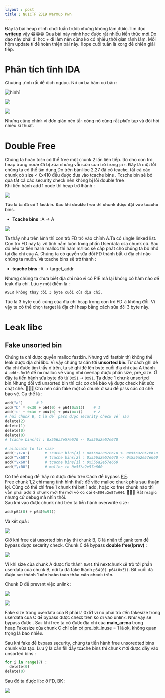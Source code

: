 ```yaml
---
layout : post 
title : Nu1CTF 2019 Warmup Pwn 
---
```


Đây là bài heap mình chơi tuần trước nhưng không làm được.Tìm đọc [**writeup**](https://teamrocketist.github.io/2019/09/09/Pwn-N1CTF-2019-warmup/) vậy 😁😁😁  Qua bài này mình học được rất nhiều kiến thức mới.Do dạo này phải đi học + đi làm nên cũng ko có nhiều thời gian rảnh lắm. Mỗi hôm update tí để hoàn thiện bài này. Hope cuối tuần là xong để chiến giải tiếp.  


# Phân tích tĩnh IDA  
Chương trình rất dễ dịch ngược. Nó có ba hàm cơ bản :  

![hinh1](/img/ctf/Nu1CTF/hinh1.png)  

![](/img/ctf/Nu1CTF/hinh2.png)   

![](/img/ctf/Nu1CTF/hinh3.png)  

Nhưng cũng chính vì đơn giản nên tấn công nó cũng rất phức tạp và đòi hỏi nhiều kĩ thuật.  

# Double Free  
Chúng ta hoàn toàn có thể free một chunk 2 lần liên tiếp. Dù cho con trỏ heap trong node đã bị xóa nhưng vẫn còn con trỏ trong ```ptr```. Đây là một lỗi chúng ta có thể tận dụng.Do trên bản libc 2.27 đã có tcache, tất cả các chunk có size < 0x410 đều được đưa vào tcache bins . Tcache bin sẽ bỏ qua tất cả các security check nên không bị lỗi double free.  
Khi tiến hành add 1 node thì heap trở thành :  

![](/img/ctf/Nu1CTF/hinh4.PNG)  


Tức là ta đã có 1 fastbin. Sau khi double free thì chunk được đặt vào tcache bins.  
  - **Tcache bins** : A -> A  

![](/img/ctf/Nu1CTF/hinh5.PNG)  

Ta thấy như trên hình thì con trỏ FD trỏ vào chính A.Ta có single linked list. Con trỏ FD này lại vô tình nằm luôn trong phần Userdata của chunk cũ. Sau đó nếu ta tiến hành malloc thì hàm malloc sẽ cấp phát cho chúng ta bộ nhớ tại địa chỉ của A. Chúng ta có quyền sửa đổi FD thành bất kì địa chỉ nào chúng ta muốn. Và tcache bins sẽ trở thành :  
  - **tcache bins** : A -> target_addr  

Nhưng chúng ta chưa biết địa chỉ nào vì có PIE mà lại không có hàm nào để leak địa chỉ. Lưu ý một điểm là :  
```
ASLR không thay đổi 3 byte cuối của địa chỉ.  
```
Tức là 3 byte cuối cùng của địa chỉ heap trong con trỏ FD là không đổi. Vì vậy ta có thể chọn target là địa chỉ heap bằng cách sửa đổi 3 byte này.   

# Leak libc  

## Fake unsorted bin

Chúng ta chỉ được quyền malloc fastbin. Nhưng với fastbin thì không thể leak được địa chỉ libc. Vì vậy chúng ta cần tới **unsorted bin**. Từ cách ghi đè địa chỉ được tìm thấy ở trên, ta sẽ ghi đè lên byte cuối địa chỉ của A thành ```A_addr-0x10``` để nó malloc về vùng nhớ overlap được phần size, pre_size. Ở đây ta tiến hành sửa byte đó từ ```0x51``` -> ```0x91```. Ta được 1 chunk unsorted bin.Nhưng đối với unsorted bin thì các cơ chế bảo vệ được check hết sức chặt chẽ. 🌝🌝🌝 Cho nên cần fake một số chunk ở sau để pass các cơ chế bảo vệ. Cụ thể là :  

```python 
add("a")      # 0  
add("b" * 0x30 + p64(0) + p64(0x51))    # 1  
add("c" * 0x30 + p64(0) + p64(0x1))     # 2 
# hai chunk B, C là để pass được security check về sau
delete(2) 
delete(1) 
delete(0) 
delete(0) 
# tcache bins[4] : 0x556a2e57e670 <- 0x556a2e57e670

# allocate to fix size 
add("\x70")       # tcache bins[3] : 0x556a2e57e670 <- 0x556a2e57e670
add("\x60")       # tcache bins[2] : 0x556a2e57e670 <- 0x556a2e57e660
add("\x60")       # tcache bins[1] : 0x556a2e57e660 
add("\x00")       # malloc to 0x556a2e57e660
```

Có thể debug để thấy rõ được điều trên.Cách để bypass [PIE](https://hacmao.pw/Pwnable/heap/debug_pie/).  
Free chunk 1,2 chỉ mang tính hình thức để việc malloc chunk phía sau thuận lợi. Cũng có thể chỉ free 1 chunk thì bớt 1 add, hoặc ko free chunk nào thì vẫn phải add 3 chunk mới thì mới vô đc cái ```0x556a2e57e660```. 😬😬😬 Rất magic nhưng cứ debug mà nhìn thôi.  
Sau khi vào được chunk như trên ta tiến hành overwrite size :  
```python 
add(p64(0) + p64(0x91)) 
``` 
Và kết quả :  

![](/img/ctf/Nu1CTF/hinh6.PNG)   

Giờ khi free cái unsorted bin này thì chunk B, C là nhân tố gank tem để bypass được security check.
Chunk C để bypass **double free(!prev)** :  

![](https://i.imgur.com/uGz3Eu9.png)  

Vì khi size của chunk A được fix thành ```0x91``` thì nextchunk sẽ trỏ tới phần userdata của chunk B, nơi ta đã fake thành ```p64(0) p64(0x51)```. Bit cuối đã được set thành 1 nên hoàn toàn thỏa mãn check trên.  

Chunk D để prevent việc unlink :  

![](https://i.imgur.com/Ir1dvEf.png)  

![](https://i.imgur.com/OqsTjG3.png)  

Fake size trong userdata của B phải là 0x51 vì nó phải trỏ đến fakesize trong userdata của C để bypass được check trên ko đi vào unlink. Như vậy sẽ bypass được . Sau khi free ta có được địa chỉ của **main_arena** trong heap.Fakesize của chunk C chỉ cần có pre_bit_inuse = 1 là ok, không quan trọng là bao nhiêu.  

Sau khi fake để bypass security, chúng ta tiến hành free unsoredted bins chunk vừa tạo. Lưu ý là cần fill đầy tcache bins thì chunk mới được đẩy vào unsorted bins :   
```python
for i in range(7) : 
  delete(0) 
delete(0) 
```
Sau đó ta được libc ờ FD, BK :  

![](img/ctf/Nu1CTF/hinh7.PNG)   




